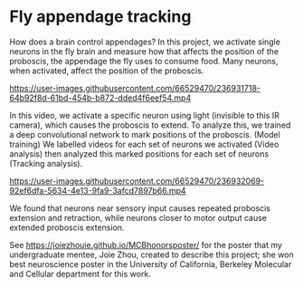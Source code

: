 # Fly appendage tracking
How does a brain control appendages? In this project, we activate single neurons in the 
fly brain and measure how that affects the position of the proboscis, the appendage the 
fly uses to consume food. Many neurons, when activated, affect the position of the proboscis.


https://user-images.githubusercontent.com/66529470/236931718-64b92f8d-61bd-454b-b872-dded4f6eef54.mp4


In this video, we activate a specific neuron using light (invisible to this IR camera), which causes the proboscis to extend.
To analyze this, we trained a deep convolutional network to mark positions of the proboscis. (Model training)
We labelled videos for each set of neurons we activated (Video analysis)
then analyzed this marked positions for each set of neurons (Tracking analysis).


https://user-images.githubusercontent.com/66529470/236932069-92ef6dfa-5634-4e13-9fa9-3afcd7897b66.mp4


We found that neurons near sensory input causes repeated proboscis extension and retraction,
while neurons closer to motor output cause extended proboscis extension. 

See https://joiezhouie.github.io/MCBhonorsposter/ for the poster that my undergraduate mentee, Joie Zhou, created to describe this project; she won best neuroscience poster in the University of California, Berkeley Molecular and Cellular department for this work.
